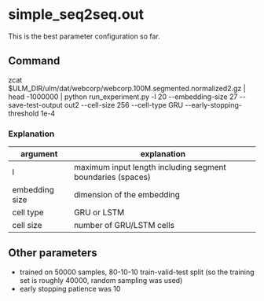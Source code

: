 # simple_seq2seq.out

This is the best parameter configuration so far.

## Command

   zcat $ULM_DIR/ulm/dat/webcorp/webcorp.100M.segmented.normalized2.gz | head -1000000 |  python run_experiment.py -l 20 --embedding-size 27 --save-test-output out2 --cell-size 256 --cell-type GRU --early-stopping-threshold 1e-4

### Explanation

| argument | explanation |
| ---- | ---- |
| l | maximum input length including segment boundaries (spaces) |
| embedding size | dimension of the embedding |
| cell type | GRU or LSTM |
| cell size | number of GRU/LSTM cells |

## Other parameters

* trained on 50000 samples, 80-10-10 train-valid-test split (so the training set is roughly 40000, random sampling was used)
* early stopping patience was 10
